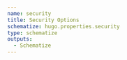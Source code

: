 ```yaml
---
name: security
title: Security Options
schematize: hugo.properties.security
type: schematize
outputs:
  - Schematize
---
```

